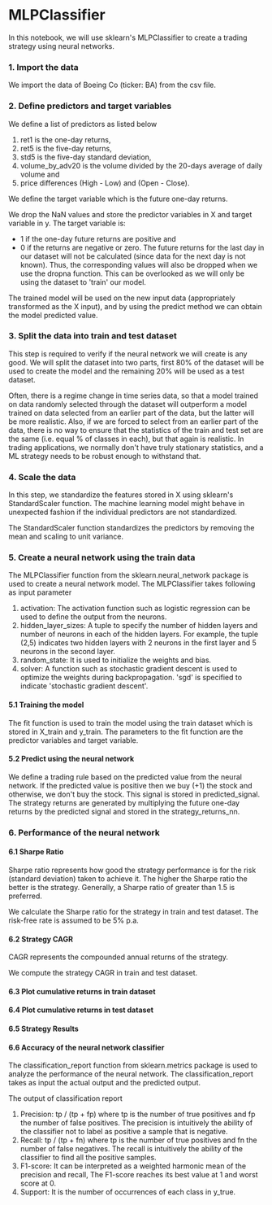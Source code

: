 # MLPClassifier
In this notebook, we will use sklearn's MLPClassifier to create a trading strategy using neural networks.

### 1. Import the data
We import the data of Boeing Co (ticker: BA) from the csv file.

### 2. Define predictors and target variables
We define a list of predictors as listed below

1. ret1 is the one-day returns,
2. ret5 is the five-day returns,
3. std5 is the five-day standard deviation,
4. volume_by_adv20 is the volume divided by the 20-days average of daily volume and
5. price differences (High - Low) and (Open - Close).

We define the target variable which is the future one-day returns.

We drop the NaN values and store the predictor variables in X and target variable in y. The target variable is:
- 1 if the one-day future returns are positive and
- 0 if the returns are negative or zero.
The future returns for the last day in our dataset will not be calculated (since data for the next day is not known). Thus, the corresponding values will also be dropped when we use the dropna function. This can be overlooked as we will only be using the dataset to 'train' our model.

The trained model will be used on the new input data (appropriately transformed as the X input), and by using the predict method we can obtain the model predicted value.

### 3. Split the data into train and test dataset
This step is required to verify if the neural network we will create is any good. We will split the dataset into two parts, first 80% of the dataset will be used to create the model and the remaining 20% will be used as a test dataset.

Often, there is a regime change in time series data, so that a model trained on data randomly selected through the dataset will outperform a model trained on data selected from an earlier part of the data, but the latter will be more realistic. Also, if we are forced to select from an earlier part of the data, there is no way to ensure that the statistics of the train and test set are the same (i.e. equal % of classes in each), but that again is realistic. In trading applications, we normally don't have truly stationary statistics, and a ML strategy needs to be robust enough to withstand that.

### 4. Scale the data
In this step, we standardize the features stored in X using sklearn's StandardScaler function. The machine learning model might behave in unexpected fashion if the individual predictors are not standardized.

The StandardScaler function standardizes the predictors by removing the mean and scaling to unit variance.

### 5. Create a neural network using the train data
The MLPClassifier function from the sklearn.neural_network package is used to create a neural network model. The MLPClassifier takes following as input parameter

1. activation: The activation function such as logistic regression can be used to define the output from the neurons.
2. hidden_layer_sizes: A tuple to specify the number of hidden layers and number of neurons in each of the hidden layers. For example, the tuple (2,5) indicates two hidden layers with 2 neurons in the first layer and 5 neurons in the second layer.
3. random_state: It is used to initialize the weights and bias.
4. solver: A function such as stochastic gradient descent is used to optimize the weights during backpropagation. 'sgd' is specified to indicate 'stochastic gradient descent'.

#### 5.1 Training the model
The fit function is used to train the model using the train dataset which is stored in X_train and y_train. The parameters to the fit function are the predictor variables and target variable.

#### 5.2 Predict using the neural network
We define a trading rule based on the predicted value from the neural network. If the predicted value is positive then we buy (+1) the stock and otherwise, we don't buy the stock. This signal is stored in predicted_signal. The strategy returns are generated by multiplying the future one-day returns by the predicted signal and stored in the strategy_returns_nn.

### 6. Performance of the neural network

#### 6.1 Sharpe Ratio
Sharpe ratio represents how good the strategy performance is for the risk (standard deviation) taken to achieve it. The higher the Sharpe ratio the better is the strategy. Generally, a Sharpe ratio of greater than 1.5 is preferred.

We calculate the Sharpe ratio for the strategy in train and test dataset. The risk-free rate is assumed to be 5% p.a.

#### 6.2 Strategy CAGR
CAGR represents the compounded annual returns of the strategy.

We compute the strategy CAGR in train and test dataset.

#### 6.3 Plot cumulative returns in train dataset

#### 6.4 Plot cumulative returns in test dataset

#### 6.5 Strategy Results

#### 6.6 Accuracy of the neural network classifier
The classification_report function from sklearn.metrics package is used to analyze the performance of the neural network. The classification_report takes as input the actual output and the predicted output.

The output of classification report
1. Precision: tp / (tp + fp)
where tp is the number of true positives and fp the number of false positives. The precision is intuitively the ability of the classifier not to label as positive a sample that is negative.
2. Recall: tp / (tp + fn)
where tp is the number of true positives and fn the number of false negatives. The recall is intuitively the ability of the classifier to find all the positive samples.
3. F1-score: It can be interpreted as a weighted harmonic mean of the precision and recall, The F1-score reaches its best value at 1 and worst score at 0.
4. Support: It is the number of occurrences of each class in y_true.
